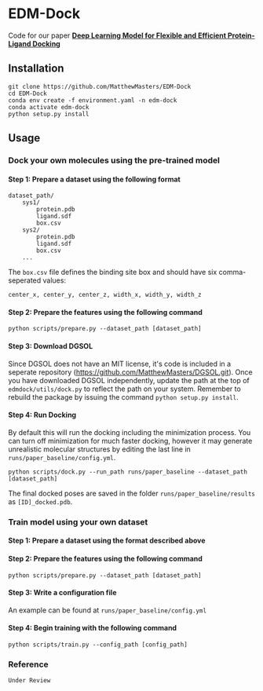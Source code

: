 # EDM-Dock

Code for our paper [**Deep Learning Model for Flexible and Efficient Protein-Ligand Docking**]()

## Installation

```
git clone https://github.com/MatthewMasters/EDM-Dock
cd EDM-Dock
conda env create -f environment.yaml -n edm-dock
conda activate edm-dock
python setup.py install
```

## Usage


### Dock your own molecules using the pre-trained model
#### Step 1: Prepare a dataset using the following format
```
dataset_path/
    sys1/
        protein.pdb
        ligand.sdf
        box.csv
    sys2/
        protein.pdb
        ligand.sdf
        box.csv
    ...
```
The `box.csv` file defines the binding site box and should have six comma-seperated values:
```
center_x, center_y, center_z, width_x, width_y, width_z
```
#### Step 2: Prepare the features using the following command
```
python scripts/prepare.py --dataset_path [dataset_path]
```
#### Step 3: Download DGSOL
Since DGSOL does not have an MIT license, it's code is included in a seperate repository (https://github.com/MatthewMasters/DGSOL.git).
Once you have downloaded DGSOL independently, update the path at the top of `edmdock/utils/dock.py` to reflect the path on your system.
Remember to rebuild the package by issuing the command `python setup.py install`.

#### Step 4: Run Docking
By default this will run the docking including the minimization process.
You can turn off minimization for much faster docking, however it may generate unrealistic molecular structures by editing the last line in `runs/paper_baseline/config.yml`.
```
python scripts/dock.py --run_path runs/paper_baseline --dataset_path [dataset_path]
```
The final docked poses are saved in the folder `runs/paper_baseline/results` as `[ID]_docked.pdb`.

### Train model using your own dataset

#### Step 1: Prepare a dataset using the format described above
#### Step 2: Prepare the features using the following command 
```
python scripts/prepare.py --dataset_path [dataset_path]
```
#### Step 3: Write a configuration file
An example can be found at `runs/paper_baseline/config.yml`
#### Step 4: Begin training with the following command
```
python scripts/train.py --config_path [config_path]
```

### Reference
```
Under Review
```


